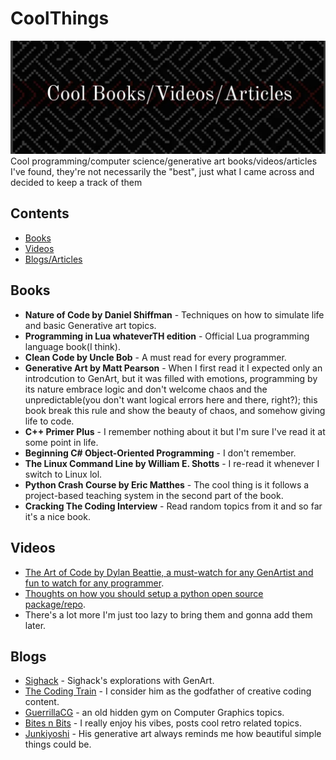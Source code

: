 # CoolThings
<img src="https://raw.githubusercontent.com/itsMohammedThaier/CoolThings/main/src/banner.jpg">
Cool programming/computer science/generative art books/videos/articles I've found, they're not necessarily the "best", just what I came across and decided to keep a track of them


## Contents
- [Books](#books)
- [Videos](#videos)
- [Blogs/Articles](#blogs)


## Books
- **Nature of Code by Daniel Shiffman** - Techniques on how to simulate life and basic Generative art topics.
- **Programming in Lua whateverTH edition** - Official Lua programming language book(I think).
- **Clean Code by Uncle Bob** - A must read for every programmer.
- **Generative Art by Matt Pearson** - When I first read it I expected only an introdcution to GenArt, but it was filled with emotions, programming by its nature embrace logic and don't welcome chaos and the unpredictable(you don't want logical errors here and there, right?); this book break this rule and show the beauty of chaos, and somehow giving life to code.
- **C++ Primer Plus** - I remember nothing about it but I'm sure I've read it at some point in life.
- **Beginning C# Object-Oriented Programming** - I don't remember.
- **The Linux Command Line by William E. Shotts** - I re-read it whenever I switch to Linux lol.
- **Python Crash Course by Eric Matthes** - The cool thing is it follows a project-based teaching system in the second part of the book.
- **Cracking The Coding Interview** - Read random topics from it and so far it's a nice book. 
## Videos
- [The Art of Code by Dylan Beattie, a must-watch for any GenArtist and fun to watch for any programmer](https://www.youtube.com/watch?v=6avJHaC3C2U).
- [Thoughts on how you should setup a python open source package/repo](https://www.youtube.com/watch?v=25P5apB4XWM&t=709s).
- There's a lot more I'm just too lazy to bring them and gonna add them later.
## Blogs
- [Sighack](https://sighack.com/) - Sighack's explorations with GenArt.
- [The Coding Train](https://www.youtube.com/@TheCodingTrain) - I consider him as the godfather of creative coding content.
- [GuerrillaCG](https://www.youtube.com/@GuerrillaCG) - an old hidden gym on Computer Graphics topics.
- [Bites n Bits](https://bytesnbits.co.uk/) - I really enjoy his vibes, posts cool retro related topics.
- [Junkiyoshi](https://junkiyoshi.com/) - His generative art always reminds me how beautiful simple things could be.
